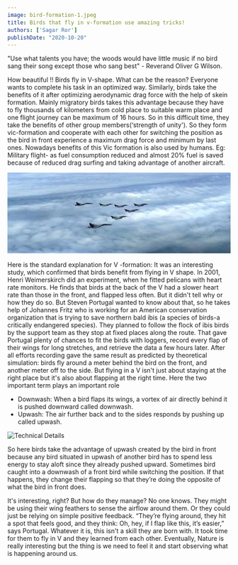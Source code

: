 ```yaml
---
image: bird-formation-1.jpeg
title: Birds that fly in v-formation use amazing tricks!
authors: ['Sagar Ror']
publishDate: "2020-10-20"
---
```


"Use what talents you have; the woods would have little music if no bird sang their song except those who sang best" - Reverand Oliver G Wilson.



How beautiful !! Birds fly in V-shape. What can be the reason? Everyone wants to complete his task in an optimized way. Similarly, birds take the benefits of it after optimizing aerodynamic drag force with the help of skein formation.
Mainly migratory birds takes this advantage because they have to fly thousands of kilometers from cold place to suitable warm place and one flight journey can be maximum of 16 hours. So in this difficult time, they take the benefits of other group members(‘strength of unity'). So they form vic-formation and cooperate with each other for switching the position as the bird in front experience a maximum drag force and minimum by last ones.
Nowadays benefits of this Vic formation is also used by humans.	Eg: Military flight- as fuel consumption reduced and almost 20% fuel is saved because of reduced drag surfing and taking advantage of	another aircraft.

![IAF Jet Aircrafts](bird-formation-2.jpeg)

Here is the standard explanation for V -formation: It was an interesting study, which confirmed that birds benefit from flying in V shape. In 2001, Henri Weimerskirch did an experiment, when he fitted pelicans with heart rate monitors. He finds that birds at the back of the V had a slower heart rate than those in the front, and flapped less often. But it didn't tell why or how they do so. But Steven Portugal wanted to know about that, so he takes help of Johannes Fritz who is working for an American conservation organization that is trying to save northern bald ibis (a species of birds-a critically endangered species). They planned to follow the flock of ibis birds by the support team as they stop at fixed places along the route. That gave Portugal plenty of chances to fit the birds with loggers, record every flap of their wings for long stretches, and retrieve the data a few hours later. After all efforts recording gave the same result as predicted by theoretical simulation: birds fly around a meter behind the bird on the front, and another meter off to the side.
But flying in a V isn't just about staying at the right place but it's also about flapping at the right time. Here the two important term plays an important role 
- Downwash: When a bird flaps its wings, a vortex of air directly behind it is pushed downward called downwash.
- Upwash: The air further back and to the sides responds by	pushing	up	called	upwash.

![Technical Details](bird-technical.jpeg)

So here birds take the advantage of upwash created by the bird in front because any bird situated in upwash of another bird has to spend less energy to stay aloft since they already pushed upward. Sometimes bird caught into a downwash of a front bird while switching the position. If that happens, they change their flapping so that they’re doing the opposite of what the bird in front does.

It's interesting, right? But how do they manage? No one knows. They might be using their wing feathers to sense the airflow around them. Or they could just be relying on simple positive feedback. “They’re flying around, they hit a spot that feels good, and they think: Oh, hey, if I flap like this, it’s easier,” says Portugal.
Whatever it is, this isn't a skill they are born with. It took time for them to fly in V and they learned from each other.
Eventually, Nature is really interesting but the thing is we need to feel it and start observing what is happening around us.